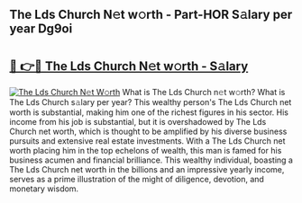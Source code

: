 ## The Lds Church N𝚎t w𝚘rth - Part-HOR S𝚊lary per year Dg9oi

# <h2><a href="http://gc0md3u.nevu.top/?p=The+Lds+Church">🔗 👉🔴 The Lds Church N𝚎t w𝚘rth - S𝚊lary</a></h2>

[![The Lds Church N𝚎t W𝚘rth](https://i.imgur.com/Oavwk0R.jpeg)](http://gc0md3u.nevu.top/?p=The+Lds+Church)
What is The Lds Church n𝚎t w𝚘rth? What is The Lds Church s𝚊lary per year?
This wealthy person's The Lds Church net worth is substantial, making him one of the richest figures in his sector. His income from his job is substantial, but it is overshadowed by The Lds Church net worth, which is thought to be amplified by his diverse business pursuits and extensive real estate investments. With a The Lds Church net worth placing him in the top echelons of wealth, this man is famed for his business acumen and financial brilliance. This wealthy individual, boasting a The Lds Church net worth in the billions and an impressive yearly income, serves as a prime illustration of the might of diligence, devotion, and monetary wisdom.

